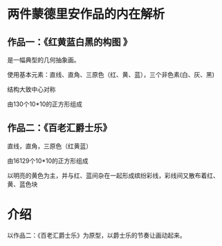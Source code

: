 # 两件蒙德里安作品的内在解析

## 作品一：《红黄蓝白黑的构图 》

是一幅典型的几何抽象画。 

使用基本元素：直线、直角、三原色（红、黄、蓝），三个非色素(白、灰、黑)

结构大致中心对称 

由130个10*10的正方形组成

## 作品二：《百老汇爵士乐》

直线，直角，三原色（红黄蓝）

由16129个10*10的正方形组成

以明亮的黄色为主，并与红、蓝间杂在一起形成缤纷彩线，彩线间又散布着红、黄、蓝色块

# 介绍

以作品二：《百老汇爵士乐》为原型，以爵士乐的节奏让画动起来。
